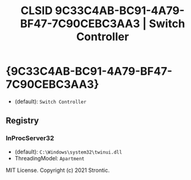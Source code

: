 ﻿---
title: "CLSID 9C33C4AB-BC91-4A79-BF47-7C90CEBC3AA3 | Switch Controller"
excerpt: What is COM-Object CLSID 9C33C4AB-BC91-4A79-BF47-7C90CEBC3AA3?
---

# {9C33C4AB-BC91-4A79-BF47-7C90CEBC3AA3}

* (default): `Switch Controller`

## Registry


### InProcServer32

* (default): `C:\Windows\system32\twinui.dll`
* ThreadingModel: `Apartment`

MIT License. Copyright (c) 2021 Strontic.


